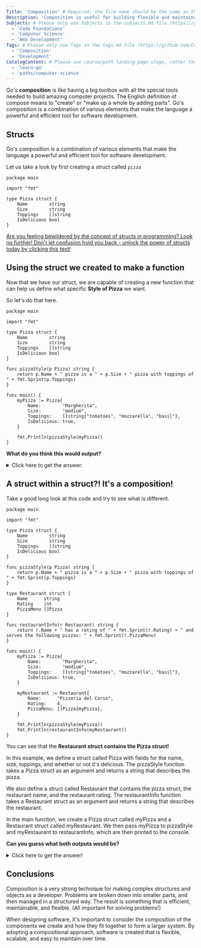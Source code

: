 ```yaml
---
Title: 'Composition' # Required; the file name should be the same as the title, but lowercase, with dashes instead of spaces, and all punctuation removed
Description: 'Composition is useful for building flexible and maintainable code.' # Required; ideally under 150 characters and starts with a noun (used in search engine results and content previews)
Subjects: # Please only use Subjects in the subjects.md file (https://github.com/Codecademy/docs/blob/main/documentation/subjects.md). If that list feels insufficient, feel free to create a new Subject and add it to subjects.md in your PR!
  - 'Code Foundations'
  - 'Computer Science'
  - 'Web Development'
Tags: # Please only use Tags in the tags.md file (https://github.com/Codecademy/docs/blob/main/documentation/tags.md). If that list feels insufficient, feel free to create a new Tag and add it to tags.md in your PR!
  - 'Composition'
  - 'Development'
CatalogContent: # Please use course/path landing page slugs, rather than linking to individual content items. If listing multiple items, please put the most relevant one first
  - 'learn-go'
  - 'paths/computer-science'
---
```


Go's **composition** is like having a big toolbox with all the special tools needed to build amazing computer projects. The English definition of compose means to "create" or "make up a whole by adding parts". Go's composition is a combination of various elements that make the language a powerful and efficient tool for software development. 

## Structs

Go's composition is a combination of various elements that make the language a powerful and efficient tool for software development. 

Let us take a look by first creating a struct called `pizza`

```
package main

import "fmt"

type Pizza struct {
	Name        string
	Size        string
	Toppings    []string
	IsDelicious bool
}
```
[Are you feeling bewildered by the concept of structs in programming? Look no further! Don't let confusion hold you back - unlock the power of structs today by clicking this text!](https://www.codecademy.com/resources/docs/go/structs)

## Using the struct we created to make a function

Now that we have our struct, we are capable of creating a new function that can help us define what specific **Style of Pizza** we want.

So let's do that here.
```
package main

import "fmt"

type Pizza struct {
	Name        string
	Size        string
	Toppings    []string
	IsDelicious bool
}

func pizzaStyle(p Pizza) string {
	return p.Name + " pizza is a " + p.Size + " pizza with toppings of " + fmt.Sprint(p.Toppings)
}

func main() {
	myPizza := Pizza{
		Name:        "Margherita",
		Size:        "medium",
		Toppings:    []string{"tomatoes", "mozzarella", "basil"},
		IsDelicious: true,
	}

	fmt.Println(pizzaStyle(myPizza))
}
```
**What do you think this would output?**
<details><summary>Click here to get the answer:</summary>
    <pre>
    Margherita pizza is a medium pizza with toppings of [tomatoes mozzarella basil]
    </pre>
</details>



## A struct within a struct?! It's a composition!

Take a good long look at this code and try to see what is different.

```
package main

import "fmt"

type Pizza struct {
	Name        string
	Size        string
	Toppings    []string
	IsDelicious bool
}

func pizzaStyle(p Pizza) string {
	return p.Name + " pizza is a " + p.Size + " pizza with toppings of " + fmt.Sprint(p.Toppings)
}

type Restaurant struct {
	Name      string
	Rating    int
	PizzaMenu []Pizza
}

func restaurantInfo(r Restaurant) string {
	return r.Name + " has a rating of " + fmt.Sprint(r.Rating) + " and serves the following pizzas: " + fmt.Sprint(r.PizzaMenu)
}

func main() {
	myPizza := Pizza{
		Name:        "Margherita",
		Size:        "medium",
		Toppings:    []string{"tomatoes", "mozzarella", "basil"},
		IsDelicious: true,
	}

	myRestaurant := Restaurant{
		Name:      "Pizzeria del Corso",
		Rating:    4,
		PizzaMenu: []Pizza{myPizza},
	}

	fmt.Println(pizzaStyle(myPizza))
	fmt.Println(restaurantInfo(myRestaurant))
}
```
You can see that the **Restaurant struct contains the Pizza struct!**

In this example, we define a struct called Pizza with fields for the name, size, toppings, and whether or not it's delicious. The pizzaStyle function takes a Pizza struct as an argument and returns a string that describes the pizza.

We also define a struct called Restaurant that contains the pizza struct, the restaurant name, and the restaurant rating. The restaurantInfo function takes a Restaurant struct as an argument and returns a string that describes the restaurant.

In the main function, we create a Pizza struct called myPizza and a Restaurant struct called myRestaurant. We then pass myPizza to pizzaStyle and myRestaurant to restaurantInfo, which are then printed to the console.

**Can you guess what both outputs would be?**
<details><summary>Click here to get the answer!</summary>
    <pre>
    Margherita pizza is a medium pizza with toppings of [tomatoes mozzarella basil]
    Pizzeria del Corso has a rating of 4 and serves the following pizzas: [{Margherita medium [tomatoes mozzarella basil] true}]
    </pre>
</details>

## Conclusions

Composition is a very strong technique for making complex structures and objects as a developer. Problems are broken down into smaller parts, and then managed in a structured way. The result is something that is efficient, maintainable, and flexible. (All important for solving problems!)

When designing software, it's important to consider the composition of the components we create and how they fit together to form a larger system. By adopting a compositional approach, software is created that is flexible, scalable, and easy to maintain over time.





